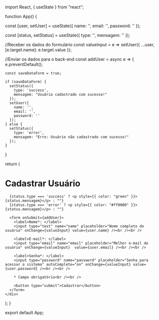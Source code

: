 import React, { useState } from "react";

function App() {

  const [user, setUser] = useState({
    name: '',
    email: '',
    password: ''
  });

  const [status, setStatus] = useState({
    type: '',
    mensagem: ''
  });

  //Receber os dados do formulário
  const valueInput = e => setUser({ ...user, [e.target.name]: e.target.value });

  //Enviar os dados para o back-end
  const addUser = async e => {
    e.preventDefault();

    const saveDataForm = true;

    if (saveDataForm) {
      setStatus({
        type: 'success',
        mensagem: "Usuário cadastrado com sucesso!"
      });
      setUser({
        name: '',
        email: '',
        password: ''
      });
    } else {
      setStatus({
        type: 'error',
        mensagem: "Erro: Usuário não cadastrado com sucesso!"
      });
    }


  }

  return (
    <div>
      <h1>Cadastrar Usuário</h1>

      {status.type === 'success' ? <p style={{ color: "green" }}>{status.mensagem}</p> : ""}
      {status.type === 'error' ? <p style={{ color: "#ff0000" }}>{status.mensagem}</p> : ""}

      <form onSubmit={addUser}>
        <label>Nome*: </label>
        <input type="text" name="name" placeholder="Nome completo do usuário" onChange={valueInput} value={user.name} /><br /><br />

        <label>E-mail*: </label>
        <input type="email" name="email" placeholder="Melhor e-mail do usuário" onChange={valueInput}  value={user.email} /><br /><br />

        <label>Senha*: </label>
        <input type="password" name="password" placeholder="Senha para acessar o sistema" autoComplete="on" onChange={valueInput} value={user.password} /><br /><br />

        * Campo obrigatório<br /><br />

        <button type="submit">Cadastrar</button>
      </form>
    </div>
  );
}

export default App;
